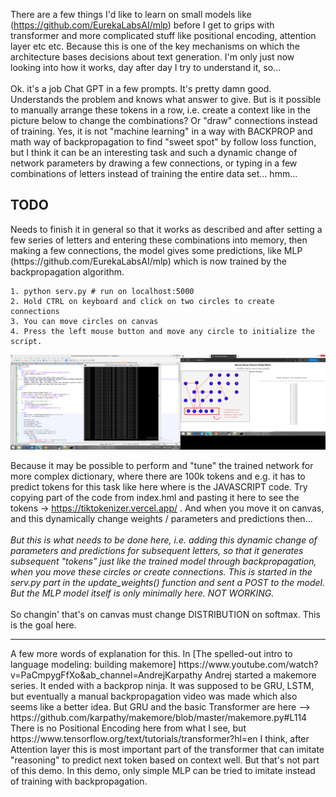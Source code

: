There are a few things I'd like to learn on small models like (https://github.com/EurekaLabsAI/mlp) before I get to grips with transformer and more complicated stuff like 
positional encoding, attention layer etc etc. Because this is one of the key mechanisms on which the architecture bases decisions 
about text generation. I'm only just now looking into how it works, day after day I try to understand it, so... 
<br /><br />
Ok. it's a job Chat GPT in a few prompts. It's pretty damn good. Understands the problem and knows what answer to give. But is it possible 
to manually arrange these tokens in a row, i.e. create a context like in the picture below to change the combinations? Or "draw" 
connections instead of training. Yes, it is not "machine learning" in a way with BACKPROP and math way of backpropagation to find "sweet spot" by follow loss function, but I think it can be an interesting task and such a dynamic 
change of network parameters by drawing a few connections, or typing in a few combinations of letters instead of training the entire 
data set... hmm...
<h2>TODO</h2>
Needs to finish it in general so that it works as described and after setting a few series of letters and entering these combinations into memory, then making a few connections, 
the model gives some predictions, like MLP (https://github.com/EurekaLabsAI/mlp) which is now trained by the backpropagation algorithm.

```
1. python serv.py # run on localhost:5000
2. Hold CTRL on keyboard and click on two circles to create connections
3. You can move circles on canvas
4. Press the left mouse button and move any circle to initialize the script.
```

![dump](https://github.com/KarolDuracz/scratchpad/blob/main/MachineLearning/ML%20with%20EurekaLabs/25-03-2025%20-%20EurekaLabs%20practice/91%20-%2025-03-2025%20-%20cd.png?raw=true)

Because it may be possible to perform and "tune" the trained network for more complex dictionary, where there are 100k tokens and e.g. it has to predict tokens for this task like here where is the JAVASCRIPT code. Try copying part of the code from index.hml and pasting it here to see the tokens -> https://tiktokenizer.vercel.app/ . And when you move it on canvas, and this dynamically change weights / parameters and predictions then... 
<br /><br />
<i>But this is what needs to be done here, i.e. adding this dynamic change of parameters and predictions for subsequent letters, so that it generates subsequent "tokens" just like the trained model through backpropagation, when you move these circles or create connections. This is started in the serv.py part in the update_weights() function and sent a POST to the model. But the MLP model itself is only minimally here. NOT WORKING.
</i>
<br /><br />
So changin' that's on canvas must change DISTRIBUTION on softmax. This is the goal here.
<hr>
A few more words of explanation for this. In [The spelled-out intro to language modeling: building makemore] https://www.youtube.com/watch?v=PaCmpygFfXo&ab_channel=AndrejKarpathy Andrej started a makemore series. It ended with a backprop ninja. It was supposed to be GRU, LSTM, but eventually a manual backpropagation video was made which also seems like a better idea. But GRU and the basic Transformer are here --> https://github.com/karpathy/makemore/blob/master/makemore.py#L114
There is no Positional Encoding here from what I see, but https://www.tensorflow.org/text/tutorials/transformer?hl=en I think, after Attention layer this is most important part of the transformer that can imitate "reasoning" to predict next token based on context well. But that's not part of this demo. In this demo, only simple MLP can be tried to imitate instead of training with backpropagation.
